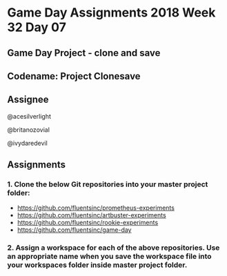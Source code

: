 # **Game Day Assignments 2018 Week 32 Day 07**

## Game Day Project - clone and save

## **Codename:** Project Clonesave

## **Assignee** 

@acesilverlight

@britanozovial

@ivydaredevil

## **Assignments**

### 1. Clone the below Git repositories into your master project folder: 

- https://github.com/fluentsinc/prometheus-experiments
- https://github.com/fluentsinc/artbuster-experiments
- https://github.com/fluentsinc/rookie-experiments
- https://github.com/fluentsinc/game-day

###  2. Assign a workspace for each of the above repositories. Use an appropriate name when you save the workspace file into your workspaces folder inside master project folder.  